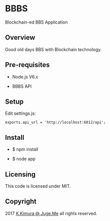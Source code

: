 # BBBS

Blockchain-ed BBS Application

## Overview

Good old days BBS with Blockchain technology.

## Pre-requisites

- Node.js V6.x

- BBBS API

## Setup

Edit settings.js:

`exports.api_url = 'http://localhost:6012/api';`


## Install

- $ npm install

- $ node app


## Licensing

This code is licensed under MIT.

## Copyright

2017 [K.Kimura @ Juge.Me](https://github.com/dotnsf) all rights reserved.

